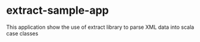 # extract-sample-app
This application show the use of extract library to parse XML data into scala case classes
